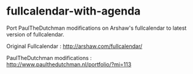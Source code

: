 fullcalendar-with-agenda
========================

Port PaulTheDutchman modifications on Arshaw's fullcalendar to latest version of fullcalendar.

Original Fullcalendar :  http://arshaw.com/fullcalendar/

PaulTheDutchman modifications : http://www.paulthedutchman.nl/portfolio/?mi=113
